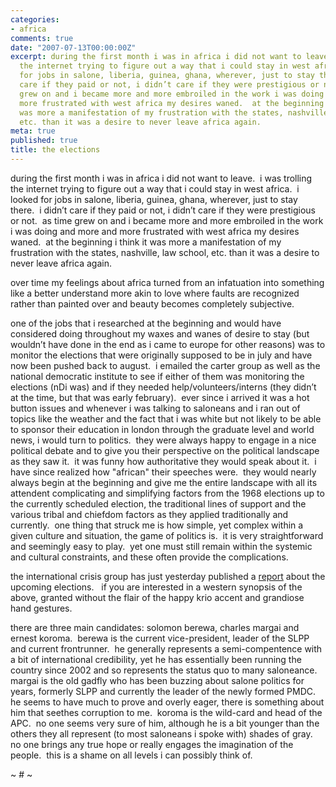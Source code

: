```yaml
---
categories:
- africa
comments: true
date: "2007-07-13T00:00:00Z"
excerpt: during the first month i was in africa i did not want to leave.  i was trolling
  the internet trying to figure out a way that i could stay in west africa.  i looked
  for jobs in salone, liberia, guinea, ghana, wherever, just to stay there.  i didn’t
  care if they paid or not, i didn’t care if they were prestigious or not.  as time
  grew on and i became more and more embroiled in the work i was doing and more and
  more frustrated with west africa my desires waned.  at the beginning i think it
  was more a manifestation of my frustration with the states, nashville, law school,
  etc. than it was a desire to never leave africa again. 
meta: true
published: true
title: the elections
---
```


during the first month i was in africa i did not want to leave.  i was trolling the internet trying to figure out a way that i could stay in west africa.  i looked for jobs in salone, liberia, guinea, ghana, wherever, just to stay there.  i didn’t care if they paid or not, i didn’t care if they were prestigious or not.  as time grew on and i became more and more embroiled in the work i was doing and more and more frustrated with west africa my desires waned.  at the beginning i think it was more a manifestation of my frustration with the states, nashville, law school, etc. than it was a desire to never leave africa again.  

over time my feelings about africa turned from an infatuation into something like a better understand more akin to love where faults are recognized rather than painted over and beauty becomes completely subjective.  

one of the jobs that i researched at the beginning and would have considered doing throughout my waxes and wanes of desire to stay (but wouldn’t have done in the end as i came to europe for other reasons) was to monitor the elections that were originally supposed to be in july and have now been pushed back to august.  i emailed the carter group as well as the national democratic institute to see if either of them was monitoring the elections (nDi was) and if they needed help/volunteers/interns (they didn’t at the time, but that was early february).  ever since i arrived it was a hot button issues and whenever i was talking to saloneans and i ran out of topics like the weather and the fact that i was white but not likely to be able to sponsor their education in london through the graduate level and world news, i would turn to politics.  they were always happy to engage in a nice political debate and to give you their perspective on the political landscape as they saw it.  it was funny how authoritative they would speak about it.  i have since realized how "african" their speeches were.  they would nearly always begin at the beginning and give me the entire landscape with all its attendent complicating and simplifying factors from the 1968 elections up to the currently scheduled election, the traditional lines of support and the various tribal and chiefdom factors as they applied traditionally and currently.  one thing that struck me is how simple, yet complex within a given culture and situation, the game of politics is.  it is very straightforward and seemingly easy to play.  yet one must still remain within the systemic and cultural constraints, and these often provide the complications.  

the international crisis group has just yesterday published a [report][1] about the upcoming elections.   if you are interested in a western synopsis of the above, granted without the flair of the happy krio accent and grandiose hand gestures.

 [1]: http://www.crisisgroup.org/home/getfile.cfm?id=3016&tid=4942&type=pdf&l=1

there are three main candidates: solomon berewa, charles margai and ernest koroma.  berewa is the current vice-president, leader of the SLPP and current frontrunner.  he generally represents a semi-compentence with a bit of international credibility, yet he has essentially been running the country since 2002 and so represents the status quo to many saloneance.  margai is the old gadfly who has been buzzing about salone politics for years, formerly SLPP and currently the leader of the newly formed PMDC.  he seems to have much to prove and overly eager, there is something about him that seethes corruption to me.  koroma is the wild-card and head of the APC.  no one seems very sure of him, although he is a bit younger than the others they all represent (to most saloneans i spoke with) shades of gray.  no one brings any true hope or really engages the imagination of the people.  this is a shame on all levels i can possibly think of.

~ # ~